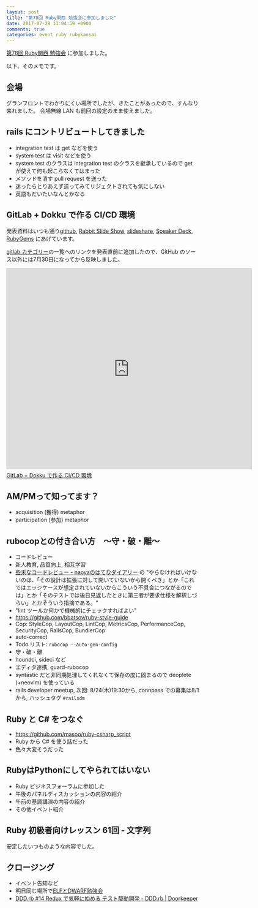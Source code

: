 ```yaml
---
layout: post
title: "第78回 Ruby関西 勉強会に参加しました"
date: 2017-07-29 13:04:59 +0900
comments: true
categories: event ruby rubykansai
---
```

[第78回 Ruby関西 勉強会](https://rubykansai.doorkeeper.jp/events/62491)
に参加しました。

<!--more-->

以下、そのメモです。

## 会場

グランフロントでわかりにくい場所でしたが、きたことがあったので、すんなり来れました。
会場無線 LAN も前回の設定のまま使えました。

## rails にコントリビュートしてきました

- integration test は get などを使う
- system test は visit などを使う
- system test のクラスは integration test のクラスを継承しているので get が使えて何も起こらなくてはまった
- メソッドを消す pull request を送った
- 迷ったらとりあえず送ってみてリジェクトされても気にしない
- 英語もだいたいなんとかなる

## GitLab + Dokku で作る CI/CD 環境

発表資料はいつも通り[github](https://github.com/znz/rubykansai78-gitlab-dokku), [Rabbit Slide Show](https://slide.rabbit-shocker.org/authors/znz/rubykansai78-gitlab-dokku/), [slideshare](https://www.slideshare.net/znzjp/gitlab-dokku-cicd), [Speaker Deck](https://speakerdeck.com/znz/cd-huan-jing), [RubyGems](https://rubygems.org/gems/rabbit-slide-znz-rubykansai78-gitlab-dokku) にあげています。

[gitlab カテゴリー](/blog/categories/gitlab/)の一覧へのリンクを発表直前に追加したので、GitHub のソース以外には7月30日になってから反映しました。

<iframe src="https://slide.rabbit-shocker.org/authors/znz/rubykansai78-gitlab-dokku/viewer.html"
        width="640" height="524"
        frameborder="0"
        marginwidth="0"
        marginheight="0"
        scrolling="no"
        style="border: 1px solid #ccc; border-width: 1px 1px 0; margin-bottom: 5px"
        allowfullscreen> </iframe>
<div style="margin-bottom: 5px">
  <a href="https://slide.rabbit-shocker.org/authors/znz/rubykansai78-gitlab-dokku/" title="GitLab + Dokku で作る CI/CD 環境">GitLab + Dokku で作る CI/CD 環境</a>
</div>

## AM/PMって知ってます？

- acquisition (獲得) metaphor
- participation (参加) metaphor

## rubocopとの付き合い方　〜守・破・離〜

- コードレビュー
- 新人教育, 品質向上, 相互学習
- [些末なコードレビュー - naoyaのはてなダイアリー](http://d.hatena.ne.jp/naoya/20140313/1394664578) の "やらなければいけないのは、「その設計は拡張に対して開いていないから開くべき」とか「これではエッジケースが想定されていないからこういう不具合につながるのでは」とか「そのテストでは後日見返したときに第三者が要求仕様を解釈しづらい」とかそういう指摘である。"
- "lint ツールか何かで機械的にチェックすればよい"
- https://github.com/bbatsov/ruby-style-guide
- Cop: StyleCop, LayoutCop, LintCop, MetricsCop, PerformanceCop, SecurityCop, RailsCop, BundlerCop
- auto-correct
- Todo リスト: `rubocop --auto-gen-config`
- 守・破・離
- houndci, sideci など
- エディタ連携, guard-rubocop
- syntastic だと非同期処理してくれなくて保存の度に固まるので deoplete (+neovim) を使っている
- rails developer meetup, 次回: 8/24(木)19:30から, connpass での募集は8/1から, ハッシュタグ `#railsdm`

## Ruby と C# をつなぐ

- https://github.com/masoo/ruby-csharp_script
- Ruby から C# を使う話だった
- 色々大変そうだった

## RubyはPythonにしてやられてはいない

- Ruby ビジネスフォーラムに参加した
- 午後のパネルディスカッションの内容の紹介
- 午前の基調講演の内容の紹介
- その他イベント紹介

## Ruby 初級者向けレッスン 61回 - 文字列

安定したいつものような内容でした。

## クロージング

- イベント告知など
- 明日同じ場所で[ELFとDWARF勉強会](https://techplay.jp/event/626491)
- [DDD.rb #14 Redux で気軽に始める テスト駆動開発 - DDD.rb | Doorkeeper](https://dddrb.doorkeeper.jp/events/63433)
